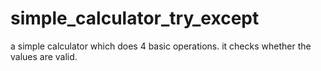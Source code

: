 # simple_calculator_try_except
a simple calculator which does 4 basic operations. it checks whether the values are valid.
